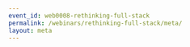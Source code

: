 ```yaml
---
event_id: web0008-rethinking-full-stack
permalink: /webinars/rethinking-full-stack/meta/
layout: meta
---
```

